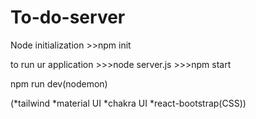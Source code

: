 # To-do-server

Node initialization
    >>npm init

to run ur application
    >>>node server.js
    >>>npm start

npm run dev(nodemon)

(*tailwind
 *material UI
 *chakra UI
 *react-bootstrap(CSS))
